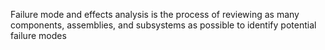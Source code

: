 Failure mode and effects analysis is the process of reviewing as many components, assemblies, and subsystems as possible to identify potential failure modes

